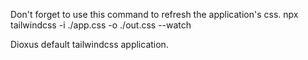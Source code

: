 
Don't forget to use this command to refresh the application's css.
npx tailwindcss -i ./app.css -o ./out.css --watch

Dioxus default tailwindcss application.
